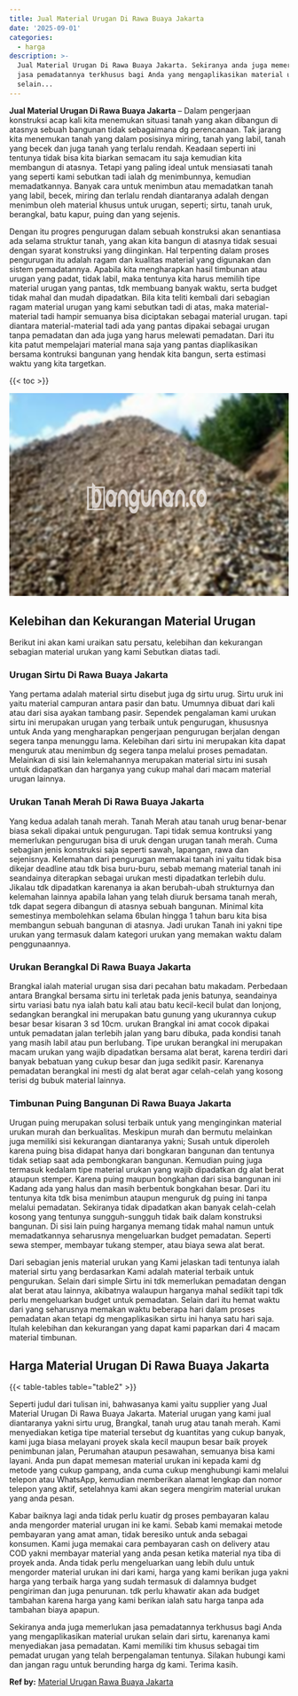 ```yaml
---
title: Jual Material Urugan Di Rawa Buaya Jakarta
date: '2025-09-01'
categories:
  - harga
description: >-
  Jual Material Urugan Di Rawa Buaya Jakarta. Sekiranya anda juga memerlukan
  jasa pemadatannya terkhusus bagi Anda yang mengaplikasikan material urukan
  selain...
---
```


**Jual Material Urugan Di Rawa Buaya Jakarta** – Dalam pengerjaan konstruksi acap kali kita menemukan situasi tanah yang akan dibangun di atasnya sebuah bangunan tidak sebagaimana dg perencanaan. Tak jarang kita menemukan tanah yang dalam posisinya miring, tanah yang labil, tanah yang becek dan juga tanah yang terlalu rendah. Keadaan seperti ini tentunya tidak bisa kita biarkan semacam itu saja kemudian kita membangun di atasnya. Tetapi yang paling ideal untuk mensiasati tanah yang seperti kami sebutkan tadi ialah dg menimbunnya, kemudian memadatkannya. Banyak cara untuk menimbun atau memadatkan tanah yang labil, becek, miring dan terlalu rendah diantaranya adalah dengan menimbun oleh material khusus untuk urugan, seperti; sirtu, tanah uruk, berangkal, batu kapur, puing dan yang sejenis.

Dengan itu progres pengurugan dalam sebuah konstruksi akan senantiasa ada selama struktur tanah, yang akan kita bangun di atasnya tidak sesuai dengan syarat konstruksi yang diinginkan. Hal terpenting dalam proses pengurugan itu adalah ragam dan kualitas material yang digunakan dan sistem pemadatannya. Apabila kita mengharapkan hasil timbunan atau urugan yang padat, tidak labil, maka tentunya kita harus memilih tipe material urugan yang pantas, tdk membuang banyak waktu, serta budget tidak mahal dan mudah dipadatkan. Bila kita teliti kembali dari sebagian ragam material urugan yang kami sebutkan tadi di atas, maka material-material tadi hampir semuanya bisa diciptakan sebagai material urugan. tapi diantara material-material tadi ada yang pantas dipakai sebagai urugan tanpa pemadatan dan ada juga yang harus melewati pemadatan. Dari itu kita patut mempelajari material mana saja yang pantas diaplikasikan bersama kontruksi bangunan yang hendak kita bangun, serta estimasi waktu yang kita targetkan.

{{< toc >}}

![Jual Material Urugan Di Rawa Buaya Jakarta](/images/jual-urugan-44.png)

## Kelebihan dan Kekurangan Material Urugan

Berikut ini akan kami uraikan satu persatu, kelebihan dan kekurangan sebagian material urukan yang kami Sebutkan diatas tadi.

### Urugan Sirtu Di Rawa Buaya Jakarta

Yang pertama adalah material sirtu disebut juga dg sirtu urug. Sirtu uruk ini yaitu material campuran antara pasir dan batu. Umumnya dibuat dari kali atau dari sisa ayakan tambang pasir. Sependek pengalaman kami urukan sirtu ini merupakan urugan yang terbaik untuk pengurugan, khususnya untuk Anda yang mengharapkan pengerjaan pengurugan berjalan dengan segera tanpa menunggu lama. Kelebihan dari sirtu ini merupakan kita dapat menguruk atau menimbun dg segera tanpa melalui proses pemadatan. Melainkan di sisi lain kelemahannya merupakan material sirtu ini susah untuk didapatkan dan harganya yang cukup mahal dari macam material urugan lainnya.

### Urukan Tanah Merah Di Rawa Buaya Jakarta

Yang kedua adalah tanah merah. Tanah Merah atau tanah urug benar-benar biasa sekali dipakai untuk pengurugan. Tapi tidak semua kontruksi yang memerlukan pengurugan bisa di uruk dengan urugan tanah merah. Cuma sebagian jenis konstruksi saja seperti sawah, lapangan, rawa dan sejenisnya. Kelemahan dari pengurugan memakai tanah ini yaitu tidak bisa dikejar deadline atau tdk bisa buru-buru, sebab memang material tanah ini seandainya diterapkan sebagai urukan mesti dipadatkan terlebih dulu. Jikalau tdk dipadatkan karenanya ia akan berubah-ubah strukturnya dan kelemahan lainnya apabila lahan yang telah diuruk bersama tanah merah, tdk dapat segera dibangun di atasnya sebuah bangunan. Minimal kita semestinya membolehkan selama 6bulan hingga 1 tahun baru kita bisa membangun sebuah bangunan di atasnya. Jadi urukan Tanah ini yakni tipe urukan yang termasuk dalam kategori urukan yang memakan waktu dalam penggunaannya.

### Urukan Berangkal Di Rawa Buaya Jakarta

Brangkal ialah material urugan sisa dari pecahan batu makadam. Perbedaan antara Brangkal bersama sirtu ini terletak pada jenis batunya, seandainya sirtu variasi batu nya ialah batu kali atau batu kecil-kecil bulat dan lonjong, sedangkan berangkal ini merupakan batu gunung yang ukurannya cukup besar besar kisaran 3 sd 10cm. urukan Brangkal ini amat cocok dipakai untuk pemadatan jalan terlebih jalan yang baru dibuka, pada kondisi tanah yang masih labil atau pun berlubang. Tipe urukan berangkal ini merupakan macam urukan yang wajib dipadatkan bersama alat berat, karena terdiri dari banyak bebatuan yang cukup besar dan juga sedikit pasir. Karenanya pemadatan berangkal ini mesti dg alat berat agar celah-celah yang kosong terisi dg bubuk material lainnya.

### Timbunan Puing Bangunan Di Rawa Buaya Jakarta

Urugan puing merupakan solusi terbaik untuk yang menginginkan material urukan murah dan berkualitas. Meskipun murah dan bermutu melainkan juga memiliki sisi kekurangan diantaranya yakni; Susah untuk diperoleh karena puing bisa didapat hanya dari bongkaran bangunan dan tentunya tidak setiap saat ada pembongkaran bangunan. Kemudian puing juga termasuk kedalam tipe material urukan yang wajib dipadatkan dg alat berat ataupun stemper. Karena puing maupun bongkahan dari sisa bangunan ini Kadang ada yang halus dan masih berbentuk bongkahan besar. Dari itu tentunya kita tdk bisa menimbun ataupun menguruk dg puing ini tanpa melalui pemadatan. Sekiranya tidak dipadatkan akan banyak celah-celah kosong yang tentunya sungguh-sungguh tidak baik dalam konstruksi bangunan. Di sisi lain puing harganya memang tidak mahal namun untuk memadatkannya seharusnya mengeluarkan budget pemadatan. Seperti sewa stemper, membayar tukang stemper, atau biaya sewa alat berat.

Dari sebagian jenis material urukan yang Kami jelaskan tadi tentunya ialah material sirtu yang berdasarkan Kami adalah material terbaik untuk pengurukan. Selain dari simple Sirtu ini tdk memerlukan pemadatan dengan alat berat atau lainnya, akibatnya walaupun harganya mahal sedikit tapi tdk perlu mengeluarkan budget untuk pemadatan. Selain dari itu hemat waktu dari yang seharusnya memakan waktu beberapa hari dalam proses pemadatan akan tetapi dg mengaplikasikan sirtu ini hanya satu hari saja. Itulah kelebihan dan kekurangan yang dapat kami paparkan dari 4 macam material timbunan.

## Harga Material Urugan Di Rawa Buaya Jakarta

{{< table-tables table="table2" >}}

Seperti judul dari tulisan ini, bahwasanya kami yaitu supplier yang Jual Material Urugan Di Rawa Buaya Jakarta. Material urugan yang kami jual diantaranya yakni sirtu urug, Brangkal, tanah urug atau tanah merah. Kami menyediakan ketiga tipe material tersebut dg kuantitas yang cukup banyak, kami juga biasa melayani proyek skala kecil maupun besar baik proyek penimbunan jalan, Perumahan ataupun pesawahan, semuanya bisa kami layani. Anda pun dapat memesan material urukan ini kepada kami dg metode yang cukup gampang, anda cuma cukup menghubungi kami melalui telepon atau WhatsApp, kemudian memberikan alamat lengkap dan nomor telepon yang aktif, setelahnya kami akan segera mengirim material urukan yang anda pesan.

Kabar baiknya lagi anda tidak perlu kuatir dg proses pembayaran kalau anda mengorder material urugan ini ke kami. Sebab kami memakai metode pembayaran yang amat aman, tidak beresiko untuk anda sebagai konsumen. Kami juga memakai cara pembayaran cash on delivery atau COD yakni membayar material yang anda pesan ketika material nya tiba di proyek anda. Anda tidak perlu mengeluarkan uang lebih dulu untuk mengorder material urukan ini dari kami, harga yang kami berikan juga yakni harga yang terbaik harga yang sudah termasuk di dalamnya budget pengiriman dan juga penurunan. tdk perlu khawatir akan ada budget tambahan karena harga yang kami berikan ialah satu harga tanpa ada tambahan biaya apapun.

Sekiranya anda juga memerlukan jasa pemadatannya terkhusus bagi Anda yang mengaplikasikan material urukan selain dari sirtu, karenanya kami menyediakan jasa pemadatan. Kami memiliki tim khusus sebagai tim pemadat urugan yang telah berpengalaman tentunya. Silakan hubungi kami dan jangan ragu untuk berunding harga dg kami. Terima kasih.

**Ref by:** [Material Urugan Rawa Buaya Jakarta](https://id.wikipedia.org/wiki/Material)
